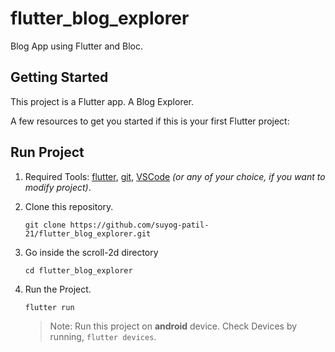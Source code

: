 # flutter_blog_explorer

Blog App using Flutter and Bloc.

## Getting Started
This project is a Flutter app.
A Blog Explorer.

A few resources to get you started if this is your first Flutter project:

## Run Project
1. Required Tools: [flutter](https://flutter.dev/), [git](https://git-scm.com/), [VSCode](https://code.visualstudio.com/) *(or any of your choice, if you want to modify project)*.

1. Clone this repository. 

    ```
    git clone https://github.com/suyog-patil-21/flutter_blog_explorer.git
    ```

1. Go inside the scroll-2d directory
    ```
    cd flutter_blog_explorer
    ```
1. Run the Project. 
    ```
    flutter run
    ```
    > Note: Run this project on **android** device. Check Devices by running, `flutter devices`.
